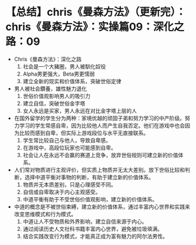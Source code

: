 # 【总结】chris《曼森方法》（更新完）：chris《曼森方法》：实操篇09：深化之路：09

-   Chris《曼森方法》：深化之路
    1.  社会是一个大豬圈，男人被馴化奴役
    2.  Alpha男更强大，Beta男更懦弱
    3.  建立全新的现实和价值体系，突破世俗定律
-   男人被社会鑽養，雄性魅力退化
    1.  世俗价值观影响男人的吸引力
    2.  建立自信，突破世俗金字塔
    3.  女人永远是买家，男人永远在对比金字塔上层的人
-   在国外留学的学生分为两种：家境优越的顽固子弟和努力学习的中产阶级。努力学习的学生常感自卑，因为比较他人而产生自我否定。他们在游戏中也会因为比较而感到自卑，但实际上游戏段位与水平无直接联系。
    1.  学生常比较自己与他人，导致自卑感。
    2.  在游戏中，高段位玩家也可能感到自卑。
    3.  社会让人在永远不会赢的赛道上竞争，放弃世俗规则可建立新的价值体系。
-   人们常对物质进行主观评价，但实质上物质并无太大差别。放下世俗比较和判断，选择中道平衡对事物的判断，有助于建立新的价值体系。
    1.  物质并无本质差别，只是心理感受不同。
    2.  自信或自卑取决于内心主观感受。
    3.  中道平衡有助于不受世俗价值观影响，建立新的价值体系。
-   中道的概念是不被世俗束縛，建立新的价值体系，通过丰富内心世界和实践来改变思维模式和行为模式。
    1.  中道让人不受物质和外界影响，建立自信来源于内心。
    2.  通过阅读历史人文社科书籍丰富内心世界，避免被垃圾填满。
    3.  结合实践改变行为模式，才能真正成为富有魅力的阿尔法男性。